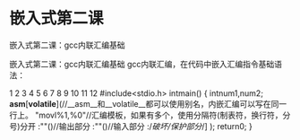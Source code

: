 # 嵌入式第二课
嵌入式第二课：gcc内联汇编基础


嵌入式第二课：gcc内联汇编基础
gcc内联汇编，在代码中嵌入汇编指令基础语法：
 

1
2
3
4
5
6
7
8
9
10
11
12
#include<stdio.h>
intmain()
{
intnum1,num2;
__asm__[__volatile__](//__asm__和__volatile__都可以使用别名，内嵌汇编可以写在同一行上。
"movl%1,%0"//汇编模板，如果有多个，使用分隔符(制表符，换行符，分号)分开
:""()//输出部分
:""()//输入部分
:/*破坏/保护部分*/]
);
return0;
}


 
